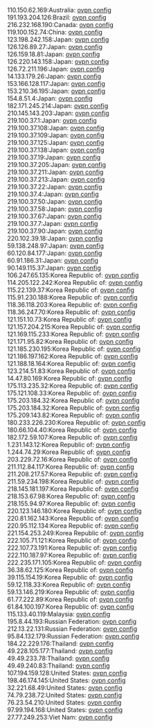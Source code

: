 110.150.62.169:Australia: [ovpn config](vpn/110_150_62_169.ovpn)  
191.193.204.126:Brazil: [ovpn config](vpn/191_193_204_126.ovpn)  
216.232.168.190:Canada: [ovpn config](vpn/216_232_168_190.ovpn)  
119.100.152.74:China: [ovpn config](vpn/119_100_152_74.ovpn)  
123.198.242.158:Japan: [ovpn config](vpn/123_198_242_158.ovpn)  
126.126.89.27:Japan: [ovpn config](vpn/126_126_89_27.ovpn)  
126.159.18.81:Japan: [ovpn config](vpn/126_159_18_81.ovpn)  
126.220.143.158:Japan: [ovpn config](vpn/126_220_143_158.ovpn)  
126.72.211.196:Japan: [ovpn config](vpn/126_72_211_196.ovpn)  
14.133.179.26:Japan: [ovpn config](vpn/14_133_179_26.ovpn)  
153.166.128.117:Japan: [ovpn config](vpn/153_166_128_117.ovpn)  
153.210.36.195:Japan: [ovpn config](vpn/153_210_36_195.ovpn)  
154.8.51.4:Japan: [ovpn config](vpn/154_8_51_4.ovpn)  
182.171.245.214:Japan: [ovpn config](vpn/182_171_245_214.ovpn)  
210.145.143.203:Japan: [ovpn config](vpn/210_145_143_203.ovpn)  
219.100.37.1:Japan: [ovpn config](vpn/219_100_37_1.ovpn)  
219.100.37.108:Japan: [ovpn config](vpn/219_100_37_108.ovpn)  
219.100.37.109:Japan: [ovpn config](vpn/219_100_37_109.ovpn)  
219.100.37.125:Japan: [ovpn config](vpn/219_100_37_125.ovpn)  
219.100.37.138:Japan: [ovpn config](vpn/219_100_37_138.ovpn)  
219.100.37.19:Japan: [ovpn config](vpn/219_100_37_19.ovpn)  
219.100.37.205:Japan: [ovpn config](vpn/219_100_37_205.ovpn)  
219.100.37.211:Japan: [ovpn config](vpn/219_100_37_211.ovpn)  
219.100.37.213:Japan: [ovpn config](vpn/219_100_37_213.ovpn)  
219.100.37.22:Japan: [ovpn config](vpn/219_100_37_22.ovpn)  
219.100.37.4:Japan: [ovpn config](vpn/219_100_37_4.ovpn)  
219.100.37.50:Japan: [ovpn config](vpn/219_100_37_50.ovpn)  
219.100.37.58:Japan: [ovpn config](vpn/219_100_37_58.ovpn)  
219.100.37.67:Japan: [ovpn config](vpn/219_100_37_67.ovpn)  
219.100.37.7:Japan: [ovpn config](vpn/219_100_37_7.ovpn)  
219.100.37.90:Japan: [ovpn config](vpn/219_100_37_90.ovpn)  
220.102.39.18:Japan: [ovpn config](vpn/220_102_39_18.ovpn)  
59.138.248.97:Japan: [ovpn config](vpn/59_138_248_97.ovpn)  
60.120.84.177:Japan: [ovpn config](vpn/60_120_84_177.ovpn)  
60.91.186.31:Japan: [ovpn config](vpn/60_91_186_31.ovpn)  
90.149.115.37:Japan: [ovpn config](vpn/90_149_115_37.ovpn)  
106.247.65.135:Korea Republic of: [ovpn config](vpn/106_247_65_135.ovpn)  
114.205.122.242:Korea Republic of: [ovpn config](vpn/114_205_122_242.ovpn)  
115.22.139.37:Korea Republic of: [ovpn config](vpn/115_22_139_37.ovpn)  
115.91.230.188:Korea Republic of: [ovpn config](vpn/115_91_230_188.ovpn)  
118.36.118.203:Korea Republic of: [ovpn config](vpn/118_36_118_203.ovpn)  
118.36.247.70:Korea Republic of: [ovpn config](vpn/118_36_247_70.ovpn)  
121.151.10.73:Korea Republic of: [ovpn config](vpn/121_151_10_73.ovpn)  
121.157.204.215:Korea Republic of: [ovpn config](vpn/121_157_204_215.ovpn)  
121.169.115.233:Korea Republic of: [ovpn config](vpn/121_169_115_233.ovpn)  
121.171.95.82:Korea Republic of: [ovpn config](vpn/121_171_95_82.ovpn)  
121.185.230.195:Korea Republic of: [ovpn config](vpn/121_185_230_195.ovpn)  
121.186.197.162:Korea Republic of: [ovpn config](vpn/121_186_197_162.ovpn)  
121.188.18.164:Korea Republic of: [ovpn config](vpn/121_188_18_164.ovpn)  
123.214.51.83:Korea Republic of: [ovpn config](vpn/123_214_51_83.ovpn)  
14.47.80.169:Korea Republic of: [ovpn config](vpn/14_47_80_169.ovpn)  
175.113.235.32:Korea Republic of: [ovpn config](vpn/175_113_235_32.ovpn)  
175.121.108.33:Korea Republic of: [ovpn config](vpn/175_121_108_33.ovpn)  
175.203.184.32:Korea Republic of: [ovpn config](vpn/175_203_184_32.ovpn)  
175.203.184.32:Korea Republic of: [ovpn config](vpn/175_203_184_32.ovpn)  
175.209.143.82:Korea Republic of: [ovpn config](vpn/175_209_143_82.ovpn)  
180.233.226.230:Korea Republic of: [ovpn config](vpn/180_233_226_230.ovpn)  
180.66.104.40:Korea Republic of: [ovpn config](vpn/180_66_104_40.ovpn)  
182.172.59.107:Korea Republic of: [ovpn config](vpn/182_172_59_107.ovpn)  
1.231.143.12:Korea Republic of: [ovpn config](vpn/1_231_143_12.ovpn)  
1.244.74.29:Korea Republic of: [ovpn config](vpn/1_244_74_29.ovpn)  
203.229.72.16:Korea Republic of: [ovpn config](vpn/203_229_72_16.ovpn)  
211.112.84.117:Korea Republic of: [ovpn config](vpn/211_112_84_117.ovpn)  
211.208.217.57:Korea Republic of: [ovpn config](vpn/211_208_217_57.ovpn)  
211.59.234.198:Korea Republic of: [ovpn config](vpn/211_59_234_198.ovpn)  
218.145.181.197:Korea Republic of: [ovpn config](vpn/218_145_181_197.ovpn)  
218.153.67.98:Korea Republic of: [ovpn config](vpn/218_153_67_98.ovpn)  
218.155.94.97:Korea Republic of: [ovpn config](vpn/218_155_94_97.ovpn)  
220.123.146.180:Korea Republic of: [ovpn config](vpn/220_123_146_180.ovpn)  
220.81.162.143:Korea Republic of: [ovpn config](vpn/220_81_162_143.ovpn)  
220.95.112.134:Korea Republic of: [ovpn config](vpn/220_95_112_134.ovpn)  
221.154.253.249:Korea Republic of: [ovpn config](vpn/221_154_253_249.ovpn)  
222.105.71.121:Korea Republic of: [ovpn config](vpn/222_105_71_121.ovpn)  
222.107.73.191:Korea Republic of: [ovpn config](vpn/222_107_73_191.ovpn)  
222.110.187.97:Korea Republic of: [ovpn config](vpn/222_110_187_97.ovpn)  
222.235.171.105:Korea Republic of: [ovpn config](vpn/222_235_171_105.ovpn)  
36.38.62.125:Korea Republic of: [ovpn config](vpn/36_38_62_125.ovpn)  
39.115.154.19:Korea Republic of: [ovpn config](vpn/39_115_154_19.ovpn)  
59.12.118.33:Korea Republic of: [ovpn config](vpn/59_12_118_33.ovpn)  
59.13.146.219:Korea Republic of: [ovpn config](vpn/59_13_146_219.ovpn)  
61.77.222.89:Korea Republic of: [ovpn config](vpn/61_77_222_89.ovpn)  
61.84.100.197:Korea Republic of: [ovpn config](vpn/61_84_100_197.ovpn)  
115.133.40.119:Malaysia: [ovpn config](vpn/115_133_40_119.ovpn)  
195.8.44.193:Russian Federation: [ovpn config](vpn/195_8_44_193.ovpn)  
212.13.22.131:Russian Federation: [ovpn config](vpn/212_13_22_131.ovpn)  
95.84.132.179:Russian Federation: [ovpn config](vpn/95_84_132_179.ovpn)  
184.22.229.176:Thailand: [ovpn config](vpn/184_22_229_176.ovpn)  
49.228.105.177:Thailand: [ovpn config](vpn/49_228_105_177.ovpn)  
49.49.233.78:Thailand: [ovpn config](vpn/49_49_233_78.ovpn)  
49.49.240.83:Thailand: [ovpn config](vpn/49_49_240_83.ovpn)  
107.194.159.128:United States: [ovpn config](vpn/107_194_159_128.ovpn)  
198.46.174.145:United States: [ovpn config](vpn/198_46_174_145.ovpn)  
32.221.68.49:United States: [ovpn config](vpn/32_221_68_49.ovpn)  
74.79.238.72:United States: [ovpn config](vpn/74_79_238_72.ovpn)  
76.23.54.210:United States: [ovpn config](vpn/76_23_54_210.ovpn)  
97.99.194.168:United States: [ovpn config](vpn/97_99_194_168.ovpn)  
27.77.249.253:Viet Nam: [ovpn config](vpn/27_77_249_253.ovpn)  
